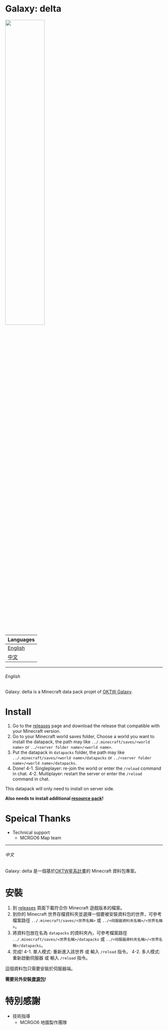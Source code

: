 # Galaxy: delta

<img src="https://i.imgur.com/ErHEb6k.png" width="50%" display="block" margin="auto 0">

| Languages
| --------------------
| [English](#English)
| [中文](#中文)

---
###### English

Galaxy: delta is a Minecraft data pack projet of [OKTW Galaxy](https://github.com/OKTW-Network/Galaxy).

# Install
1. Go to the [releases](https://github.com/bill96012/Galaxy-delta/releases) page and download the release that compatible with your Minecraft version.
2. Go to your Minecraft world saves folder, Choose a world you want to install the datapack, the path may like `../.minecraft/saves/<world name>` or `../<server folder name>/<world name>`.
3. Put the datapack in `datapacks` folder, the path may like `../.minecraft/saves/<world name>/datapacks` or `../<server folder name>/<world name>/datapacks`.
4. Done!
  4-1. Singleplayer: re-join the world or enter the `/reload` command in chat.
  4-2. Multiplayer: restart the server or enter the `/reload` command in chat.

This datapack will only need to install on server side.

**Also needs to install additional [resource pack](https://github.com/bill96012/Galaxy-delta-resourcepack)!**

# Speical Thanks
* Technical support  
    * MCRGO6 Map team


---
###### 中文

Galaxy: delta 是一個基於[OKTW星系計畫](https://github.com/OKTW-Network/Galaxy)的 Minecraft 資料包專案。

# 安裝
1. 到 [releases](https://github.com/bill96012/Galaxy-delta/releases) 頁面下載符合你 Minecraft 遊戲版本的檔案。
2. 到你的 Minecraft 世界存檔資料夾並選擇一個要被安裝資料包的世界，可參考檔案路徑 `../.minecraft/saves/<世界名稱>` 或 `../<伺服器資料夾名稱>/<世界名稱>`。
3. 將資料包放在名為 `datapacks` 的資料夾內，可參考檔案路徑 `../.minecraft/saves/<世界名稱>/datapacks` 或 `../<伺服器資料夾名稱>/<世界名稱>/datapacks`。
4. 完成!
  4-1. 單人模式: 重新進入該世界 或 輸入 `/reload` 指令。
  4-2. 多人模式: 重新啟動伺服器 或 輸入 `/reload` 指令。

這個資料包只需要安裝於伺服器端。

**需要另外安裝[資源包](https://github.com/bill96012/Galaxy-delta-resourcepack)!**

# 特別感謝
* 技術指導  
    * MCRGO6 地圖製作團隊

